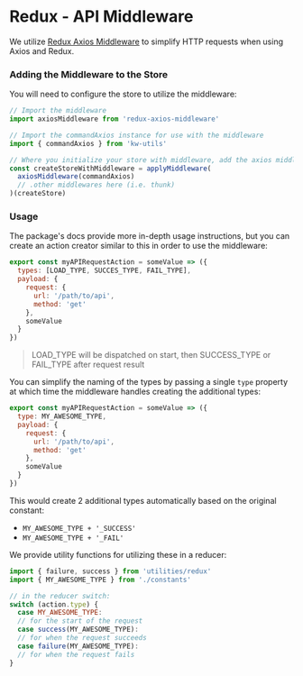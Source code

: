 # Redux - API Middleware

We utilize [Redux Axios Middleware](https://github.com/svrcekmichal/redux-axios-middleware) to simplify HTTP requests when using Axios and Redux.

### Adding the Middleware to the Store

You will need to configure the store to utilize the middleware:

```js
// Import the middleware
import axiosMiddleware from 'redux-axios-middleware'

// Import the commandAxios instance for use with the middleware
import { commandAxios } from 'kw-utils'

// Where you initialize your store with middleware, add the axios middleware
const createStoreWithMiddleware = applyMiddleware(
  axiosMiddleware(commandAxios)
  // .other middlewares here (i.e. thunk)
)(createStore)
```

### Usage

The package's docs provide more in-depth usage instructions, but you can create an action creator similar to this in order to use the middleware:

```js
export const myAPIRequestAction = someValue => ({
  types: [LOAD_TYPE, SUCCES_TYPE, FAIL_TYPE],
  payload: {
    request: {
      url: '/path/to/api',
      method: 'get'
    },
    someValue
  }
})
```

> LOAD_TYPE will be dispatched on start, then SUCCESS_TYPE or FAIL_TYPE after request result

You can simplify the naming of the types by passing a single `type` property at which time the middleware handles creating the additional types:

```js
export const myAPIRequestAction = someValue => ({
  type: MY_AWESOME_TYPE,
  payload: {
    request: {
      url: '/path/to/api',
      method: 'get'
    },
    someValue
  }
})
```

This would create 2 additional types automatically based on the original constant:

- `MY_AWESOME_TYPE + '_SUCCESS'`
- `MY_AWESOME_TYPE + '_FAIL'`

We provide utility functions for utilizing these in a reducer:

```js
import { failure, success } from 'utilities/redux'
import { MY_AWESOME_TYPE } from './constants'

// in the reducer switch:
switch (action.type) {
  case MY_AWESOME_TYPE:
  // for the start of the request
  case success(MY_AWESOME_TYPE):
  // for when the request succeeds
  case failure(MY_AWESOME_TYPE):
  // for when the request fails
}
```
